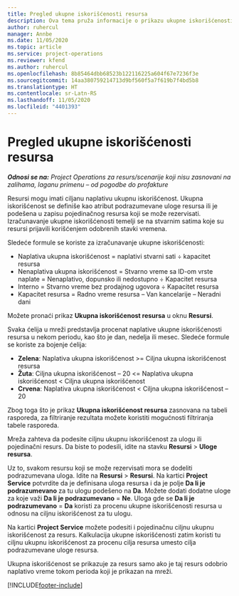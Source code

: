 ```yaml
---
title: Pregled ukupne iskorišćenosti resursa
description: Ova tema pruža informacije o prikazu ukupne iskorišćenosti resursa u usluzi Project Operations.
author: ruhercul
manager: Annbe
ms.date: 11/05/2020
ms.topic: article
ms.service: project-operations
ms.reviewer: kfend
ms.author: ruhercul
ms.openlocfilehash: 8b85464dbb68523b122116225a604f67e7236f3e
ms.sourcegitcommit: 14aa380759214713d9bf560f5a7f619b7f4bd5b8
ms.translationtype: HT
ms.contentlocale: sr-Latn-RS
ms.lasthandoff: 11/05/2020
ms.locfileid: "4401393"
---
```

# <a name="resource-utilization-overview"></a>Pregled ukupne iskorišćenosti resursa

_**Odnosi se na:** Project Operations za resurs/scenarije koji nisu zasnovani na zalihama, laganu primenu – od pogodbe do profakture_

Resursi mogu imati ciljanu naplativu ukupnu iskorišćenost. Ukupna iskorišćenost se definiše kao atribut podrazumevane uloge resursa ili je podešena u zapisu pojedinačnog resursa koji se može rezervisati. Izračunavanje ukupne iskorišćenosti temelji se na stvarnim satima koje su resursi prijavili korišćenjem odobrenih stavki vremena.

Sledeće formule se koriste za izračunavanje ukupne iskorišćenosti:

  - Naplativa ukupna iskorišćenost = naplativi stvarni sati ÷ kapacitet resursa
  - Nenaplativa ukupna iskorišćenost = Stvarno vreme sa ID-om vrste naplate = Nenaplativo, dopunsko ili nedostupno ÷ Kapacitet resursa
  - Interno = Stvarno vreme bez prodajnog ugovora ÷ Kapacitet resursa
  - Kapacitet resursa = Radno vreme resursa – Van kancelarije – Neradni dani

Možete pronaći prikaz **Ukupna iskorišćenost resursa** u oknu **Resursi**.

Svaka ćelija u mreži predstavlja procenat naplative ukupne iskorišćenosti resursa u nekom periodu, kao što je dan, nedelja ili mesec. Sledeće formule se koriste za bojenje ćelija:

  - **Zelena**: Naplativa ukupna iskorišćenost >= Ciljna ukupna iskorišćenost resursa
  - **Žuta**: Ciljna ukupna iskorišćenost – 20 <= Naplativa ukupna iskorišćenost < Ciljna ukupna iskorišćenost
  - **Crvena**: Naplativa ukupna iskorišćenost < Ciljna ukupna iskorišćenost – 20

Zbog toga što je prikaz **Ukupna iskorišćenost resursa** zasnovana na tabeli rasporeda, za filtriranje rezultata možete koristiti mogućnosti filtriranja tabele rasporeda.

Mreža zahteva da podesite ciljnu ukupnu iskorišćenost za ulogu ili pojedinačni resurs. Da biste to podesili, idite na stavku **Resursi** > **Uloge resursa**.

Uz to, svakom resursu koji se može rezervisati mora se dodeliti podrazumevana uloga. Idite na **Resursi** > **Resursi**. Na kartici **Project Service** potvrdite da je definisana uloga resursa i da je polje **Da li je podrazumevano** za tu ulogu podešeno na **Da**. Možete dodati dodatne uloge za koje važi **Da li je podrazumevano** = **Ne**. Uloga gde se **Da li je podrazumevano** = **Da** koristi za procenu ukupne iskorišćenosti resursa u odnosu na ciljnu iskorišćenost za tu ulogu.

Na kartici **Project Service** možete podesiti i pojedinačnu ciljnu ukupnu iskorišćenost za resurs. Kalkulacija ukupne iskorišćenosti zatim koristi tu ciljnu ukupnu iskorišćenost za procenu cilja resursa umesto cilja podrazumevane uloge resursa.

Ukupna iskorišćenost se prikazuje za resurs samo ako je taj resurs odobrio naplativo vreme tokom perioda koji je prikazan na mreži.


[!INCLUDE[footer-include](../includes/footer-banner.md)]